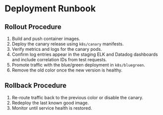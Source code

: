 # Deployment Runbook

## Rollout Procedure
1. Build and push container images.
2. Deploy the canary release using `k8s/canary` manifests.
3. Verify metrics and logs for the canary pods.
4. Confirm log entries appear in the staging ELK and Datadog dashboards and include correlation IDs from test requests.
5. Promote traffic with the blue/green deployment in `k8s/bluegreen`.
6. Remove the old color once the new version is healthy.

## Rollback Procedure
1. Re-route traffic back to the previous color or disable the canary.
2. Redeploy the last known good image.
3. Monitor until service health is restored.
